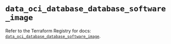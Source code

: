 # `data_oci_database_database_software_image`

Refer to the Terraform Registry for docs: [`data_oci_database_database_software_image`](https://registry.terraform.io/providers/oracle/oci/7.19.0/docs/data-sources/database_database_software_image).
